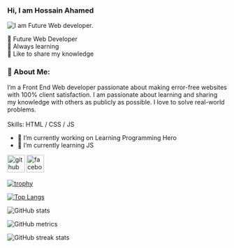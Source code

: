 ### Hi, I am Hossain Ahamed
![I am Future Web developer.](https://scontent.fdac22-1.fna.fbcdn.net/v/t39.30808-6/477779039_122137893692577474_7852353762777047119_n.jpg?stp=dst-jpg_s960x960_tt6&_nc_cat=107&ccb=1-7&_nc_sid=cc71e4&_nc_ohc=OztzD0Xfde0Q7kNvwGnpvZb&_nc_oc=AdnbzTTwYSwPXdb5D17GXN4iCNg05PE4XsVKqDHOJFpu63C7V_9s36ZWuW9UQfYwpY0&_nc_zt=23&_nc_ht=scontent.fdac22-1.fna&_nc_gid=ipJ-uVGOXc_tnvwy58Z2Dw&oh=00_AfE0rL5pPoqlpXrTpMn3Akz99vRNgiN18pJgEGmXckjSew&oe=681399C7)

🚀 Future Web Developer <br>
🧠 Always learning <br>
🎤 Like to share my knowledge
### 🚀 About Me:
I’m a Front End Web developer passionate about making error-free websites with 100% client satisfaction. I am passionate about learning and sharing my knowledge with others as publicly as possible. I love to solve real-world problems. <br><br>
Skills:  HTML / CSS / JS 
<br>
- 🔭 I’m currently working on Learning Programming Hero 
- 🌱 I’m currently learning JS 

[<img src='https://cdn.jsdelivr.net/npm/simple-icons@3.0.1/icons/github.svg' alt='github' height='40'>](https://github.com/devhossainbd)  [<img src='https://cdn.jsdelivr.net/npm/simple-icons@3.0.1/icons/facebook.svg' alt='facebook' height='40'>](https://www.facebook.com/devhossainbd)  

[![trophy](https://github-profile-trophy.vercel.app/?username=devhossainbd)](https://github.com/ryo-ma/github-profile-trophy)

[![Top Langs](https://github-readme-stats.vercel.app/api/top-langs/?username=devhossainbd)](https://github.com/anuraghazra/github-readme-stats)

![GitHub stats](https://github-readme-stats.vercel.app/api?username=devhossainbd&show_icons=true&count_private=true)  

![GitHub metrics](https://metrics.lecoq.io/devhossainbd)  

![GitHub streak stats](https://streak-stats.demolab.com/?user=devhossainbd)  

